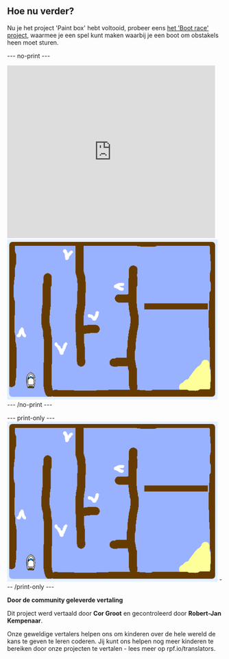 ## Hoe nu verder?

Nu je het project 'Paint box' hebt voltooid, probeer eens [het 'Boot race' project](https://projects.raspberrypi.org/nl-NL/projects/boat-race?utm_source=pathway&utm_medium=whatnext&utm_campaign=projects), waarmee je een spel kunt maken waarbij je een boot om obstakels heen moet sturen.

--- no-print ---
<div class="scratch-preview">
  <iframe allowtransparency="true" width="485" height="402" src="https://scratch.mit.edu/projects/embed/324794492/?autostart=false" frameborder="0" scrolling="no"></iframe>
  <img src="images/boat_race_demo.png">
</div>
--- /no-print ---

--- print-only --- 
![boat race demo](images/boat_race_demo.png) 
--- /print-only ---


**Door de community geleverde vertaling**

Dit project werd vertaald door **Cor Groot** en gecontroleerd door **Robert-Jan Kempenaar**.

Onze geweldige vertalers helpen ons om kinderen over de hele wereld de kans te geven te leren coderen. Jij kunt ons helpen nog meer kinderen te bereiken door onze projecten te vertalen - lees meer op rpf.io/translators.

